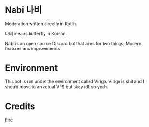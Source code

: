# Nabi 나비
Moderation written directly in Kotlin.

나비 means butterfly in Korean.

Nabi is an open source Discord bot that aims for two things: Modern features and improvements

# Environment
This bot is run under the environment called Virigo. Virigo is shit and I should move to an actual VPS but okay idk so yeah.

# Credits
[Fire](https://github.com/firediscordbot/bot)
